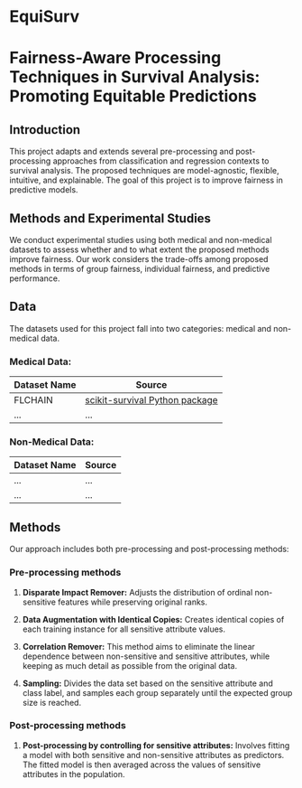 # EquiSurv
# Fairness-Aware Processing Techniques in Survival Analysis: Promoting Equitable Predictions

## Introduction
This project adapts and extends several pre-processing and post-processing approaches from classification and regression contexts to survival analysis. The proposed techniques are model-agnostic, flexible, intuitive, and explainable. The goal of this project is to improve fairness in predictive models.

## Methods and Experimental Studies
We conduct experimental studies using both medical and non-medical datasets to assess whether and to what extent the proposed methods improve fairness. Our work considers the trade-offs among proposed methods in terms of group fairness, individual fairness, and predictive performance.

## Data 
The datasets used for this project fall into two categories: medical and non-medical data. 

### Medical Data:

| Dataset Name | Source |
|--------------|--------|
| FLCHAIN      | [scikit-survival Python package](https://github.com/sebp/scikit-survival) |
| ...          | ...    |

### Non-Medical Data:

| Dataset Name | Source |
|--------------|--------|
| ...          | ...    |
| ...          | ...    |

## Methods

Our approach includes both pre-processing and post-processing methods:

### Pre-processing methods
1. **Disparate Impact Remover:** Adjusts the distribution of ordinal non-sensitive features while preserving original ranks.
2. **Data Augmentation with Identical Copies:** Creates identical copies of each training instance for all sensitive attribute values.
3. **Correlation Remover:** This method aims to eliminate the linear dependence between non-sensitive and sensitive attributes, while keeping as much detail as possible from the original data. 

4. **Sampling:** Divides the data set based on the sensitive attribute and class label, and samples each group separately until the expected group size is reached.

### Post-processing methods
1. **Post-processing by controlling for sensitive attributes:** Involves fitting a model with both sensitive and non-sensitive attributes as predictors. The fitted model is then averaged across the values of sensitive attributes in the population.
